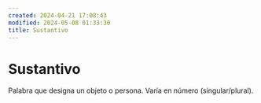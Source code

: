 ```yaml
---
created: 2024-04-21 17:08:43
modified: 2024-05-08 01:33:30
title: Sustantivo
---
```


# Sustantivo

Palabra que designa un objeto o persona. Varía en número (singular/plural).
